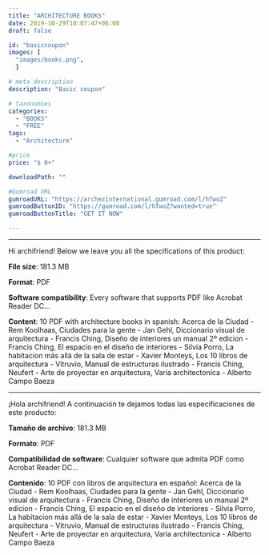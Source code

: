 ```yaml
---
title: "ARCHITECTURE BOOKS"
date: 2019-10-29T10:07:47+06:00
draft: false

id: "basiccoupon"
images: [
  "images/books.png",
  ]

# meta description
description: "Basic coupon"

# taxonomies
categories:
  - "BOOKS"
  - "FREE"
tags:
  - "Architecture"

#price
price: "$ 0+"

downloadPath: ""

#Gumroad URL
gumroadURL: "https://archezinternational.gumroad.com/l/hTwoZ"
gumroadButtonID: "https://gumroad.com/l/hTwoZ?wanted=true"
gumroadButtonTitle: "GET IT NOW"

---
```


___

Hi archifriend! Below we leave you all the specifications of this product:

**File size**: 181.3 MB

**Format**: PDF

**Software compatibility**: Every software that supports PDF like Acrobat Reader DC...

**Content**: 10 PDF with architecture books in spanish: Acerca de la Ciudad - Rem Koolhaas, Ciudades para la gente - Jan Gehl, Diccionario visual de arquitectura - Francis Ching, Diseño de interiores un manual 2º edicion - Francis Ching, El espacio en el diseño de interiores - Silvia Porro, La habitacion más allá de la sala de estar - Xavier Monteys, Los 10 libros de arquitectura - Vitruvio, Manual de estructuras ilustrado - Francis Ching, Neufert - Arte de proyectar en arquitectura, Varia architectonica - Alberto Campo Baeza

_____

¡Hola archifriend! A continuación te dejamos todas las especificaciones de este producto:

**Tamaño de archivo**: 181.3 MB

**Formato**: PDF

**Compatibilidad de software**: Cualquier software que admita PDF como Acrobat Reader DC...

**Contenido**: 10 PDF con libros de arquitectura en español: Acerca de la Ciudad - Rem Koolhaas, Ciudades para la gente - Jan Gehl, Diccionario visual de arquitectura - Francis Ching, Diseño de interiores un manual 2º edicion - Francis Ching, El espacio en el diseño de interiores - Silvia Porro, La habitacion más allá de la sala de estar - Xavier Monteys, Los 10 libros de arquitectura - Vitruvio, Manual de estructuras ilustrado - Francis Ching, Neufert - Arte de proyectar en arquitectura, Varia architectonica - Alberto Campo Baeza